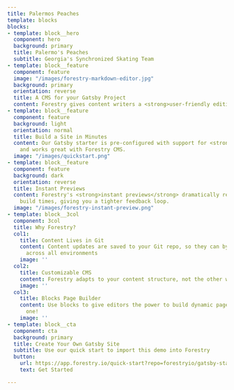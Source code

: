 ```yaml
---
title: Palermos Peaches
template: blocks
blocks:
- template: block__hero
  component: hero
  background: primary
  title: Palermo's Peaches
  subtitle: Georgia's Synchronized Skating Team
- template: block__feature
  component: feature
  image: "/images/forestry-markdown-editor.jpg"
  background: primary
  orientation: reverse
  title: A CMS for your Gatsby Project
  content: Forestry gives content writers a <strong>user-friendly editing experience</strong>
- template: block__feature
  component: feature
  background: light
  orientation: normal
  title: Build a Site in Minutes
  content: Our Gatsby starter is pre-configured with support for <strong>Markdown</strong>,
    and works great with Forestry CMS.
  image: "/images/quickstart.png"
- template: block__feature
  component: feature
  background: dark
  orientation: reverse
  title: Instant Previews
  content: Forestry's <strong>instant previews</strong> dramatically reduces preview
    build times, giving you a tighter feedback loop.
  image: "/images/forestry-instant-preview.png"
- template: block__3col
  component: 3col
  title: Why Forestry?
  col1:
    title: Content Lives in Git
    content: Content updates are saved to your Git repo, so they can by synchronized
      across all environments
    image: ''
  col2:
    title: Customizable CMS
    content: Forestry adapts to your content structure, not the other way around.
    image: ''
  col3:
    title: Blocks Page Builder
    content: Use blocks to give editors the power to build dynamic pages - like this
      one!
    image: ''
- template: block__cta
  component: cta
  background: primary
  title: Create Your Own Gatsby Site
  subtitle: Use our quick start to import this demo into Forestry
  button:
    url: https://app.forestry.io/quick-start?repo=forestryio/gatsby-starter-forestry&branch=master&engine=gatsby
    text: Get Started

---
```

